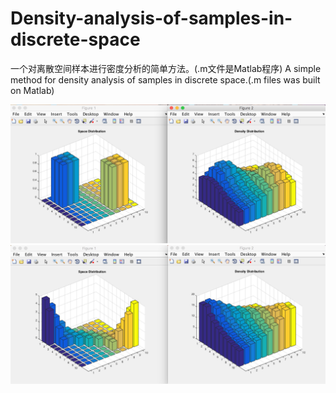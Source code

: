 # Density-analysis-of-samples-in-discrete-space
一个对离散空间样本进行密度分析的简单方法。(.m文件是Matlab程序)
A simple method for density analysis of samples in discrete space.(.m files was built on Matlab)
<div align="center"><img src=https://raw.githubusercontent.com/Thelordofdream/Density-analysis-of-samples-in-discrete-space/master/Example1.png onload='this.width=279'/></div>
<div align="center"><img src=https://raw.githubusercontent.com/Thelordofdream/Density-analysis-of-samples-in-discrete-space/master/Example2.png onload='this.width=279'/></div>